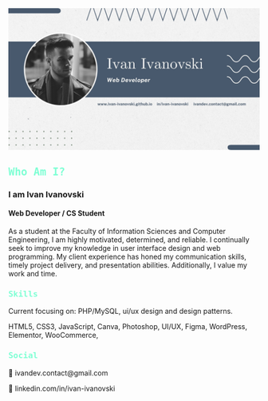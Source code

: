 
<img src="image_hero.jpg" alt="This is hero welcome image"/>
<div>
    <h2 style="color: aquamarine;font-family: monospace;">Who Am I?</h2>
    <h3>I am Ivan Ivanovski</h3>
    <h4>Web Developer / CS Student</h4>
    <p>As a student at the Faculty of Information Sciences and Computer Engineering, I am highly motivated, determined, and reliable. I continually seek to improve my knowledge in user interface design and web programming. My client experience has honed my communication skills, timely project delivery, and presentation abilities. Additionally, I value my work and time.</p>
</div>
<div>
    <h3 style="color: aquamarine;font-family: monospace;">Skills</h3>
    <p>Current focusing on: PHP/MySQL, ui/ux design and design patterns.</p>
    <p>HTML5, CSS3, JavaScript, Canva, Photoshop, UI/UX, Figma, WordPress, Elementor, WooCommerce,</p>
</div>
<div>
    <h3 style="color: aquamarine;font-family: monospace;">Social</h3>
    <p>📧 ivandev.contact@gmail.com</p>
    <p>👥 linkedin.com/in/ivan-ivanovski</p>
</div>


